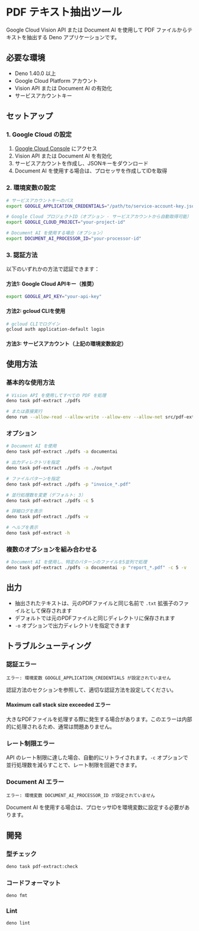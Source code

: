 # PDF テキスト抽出ツール

Google Cloud Vision API または Document AI を使用して PDF ファイルからテキストを抽出する Deno アプリケーションです。

## 必要な環境

- Deno 1.40.0 以上
- Google Cloud Platform アカウント
- Vision API または Document AI の有効化
- サービスアカウントキー

## セットアップ

### 1. Google Cloud の設定

1. [Google Cloud Console](https://console.cloud.google.com) にアクセス
2. Vision API または Document AI を有効化
3. サービスアカウントを作成し、JSONキーをダウンロード
4. Document AI を使用する場合は、プロセッサを作成してIDを取得

### 2. 環境変数の設定

```bash
# サービスアカウントキーのパス
export GOOGLE_APPLICATION_CREDENTIALS="/path/to/service-account-key.json"

# Google Cloud プロジェクトID（オプション - サービスアカウントから自動取得可能）
export GOOGLE_CLOUD_PROJECT="your-project-id"

# Document AI を使用する場合（オプション）
export DOCUMENT_AI_PROCESSOR_ID="your-processor-id"
```

### 3. 認証方法

以下のいずれかの方法で認証できます：

#### 方法1: Google Cloud APIキー（推奨）
```bash
export GOOGLE_API_KEY="your-api-key"
```

#### 方法2: gcloud CLIを使用
```bash
# gcloud CLIでログイン
gcloud auth application-default login
```

#### 方法3: サービスアカウント（上記の環境変数設定）

## 使用方法

### 基本的な使用方法

```bash
# Vision API を使用してすべての PDF を処理
deno task pdf-extract ./pdfs

# または直接実行
deno run --allow-read --allow-write --allow-env --allow-net src/pdf-extract.ts ./pdfs
```

### オプション

```bash
# Document AI を使用
deno task pdf-extract ./pdfs -a documentai

# 出力ディレクトリを指定
deno task pdf-extract ./pdfs -o ./output

# ファイルパターンを指定
deno task pdf-extract ./pdfs -p "invoice_*.pdf"

# 並行処理数を変更（デフォルト: 3）
deno task pdf-extract ./pdfs -c 5

# 詳細ログを表示
deno task pdf-extract ./pdfs -v

# ヘルプを表示
deno task pdf-extract -h
```

### 複数のオプションを組み合わせる

```bash
# Document AI を使用し、特定のパターンのファイルを5並列で処理
deno task pdf-extract ./pdfs -a documentai -p "report_*.pdf" -c 5 -v
```

## 出力

- 抽出されたテキストは、元のPDFファイルと同じ名前で `.txt` 拡張子のファイルとして保存されます
- デフォルトでは元のPDFファイルと同じディレクトリに保存されます
- `-o` オプションで出力ディレクトリを指定できます

## トラブルシューティング

### 認証エラー

```
エラー: 環境変数 GOOGLE_APPLICATION_CREDENTIALS が設定されていません
```

認証方法のセクションを参照して、適切な認証方法を設定してください。

#### Maximum call stack size exceeded エラー

大きなPDFファイルを処理する際に発生する場合があります。このエラーは内部的に処理されるため、通常は問題ありません。

### レート制限エラー

API のレート制限に達した場合、自動的にリトライされます。`-c` オプションで並行処理数を減らすことで、レート制限を回避できます。

### Document AI エラー

```
エラー: 環境変数 DOCUMENT_AI_PROCESSOR_ID が設定されていません
```

Document AI を使用する場合は、プロセッサIDを環境変数に設定する必要があります。

## 開発

### 型チェック

```bash
deno task pdf-extract:check
```

### コードフォーマット

```bash
deno fmt
```

### Lint

```bash
deno lint
```